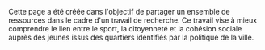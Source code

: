 Cette page a été créée dans l'objectif de partager un ensemble de ressources dans le cadre d'un travail de recherche. Ce travail vise à mieux comprendre le lien entre le sport, la citoyenneté et la cohésion sociale auprès des jeunes issus des quartiers identifiés par la politique de la ville.

